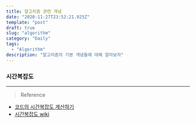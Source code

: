 ```yaml
---
title: 알고리즘 관련 개념
date: "2020-11-27T23:52:21.925Z"
template: "post"
draft: true
slug: "algorithm"
category: "Daily"
tags:
  - "Algorithm"
description: "알고리즘의 기본 개념들에 대해 알아보자"
---
```


### 시간복잡도

<hr>

> Reference
- [코드의 시간복잡도 계산하기](https://medium.com/humanscape-tech/%EC%BD%94%EB%93%9C%EC%9D%98-%EC%8B%9C%EA%B0%84-%EB%B3%B5%EC%9E%A1%EB%8F%84-%EA%B3%84%EC%82%B0%ED%95%98%EA%B8%B0-b67dd8625966)
- [시간복잡도 wiki](https://ko.wikipedia.org/wiki/%EC%8B%9C%EA%B0%84_%EB%B3%B5%EC%9E%A1%EB%8F%84)
